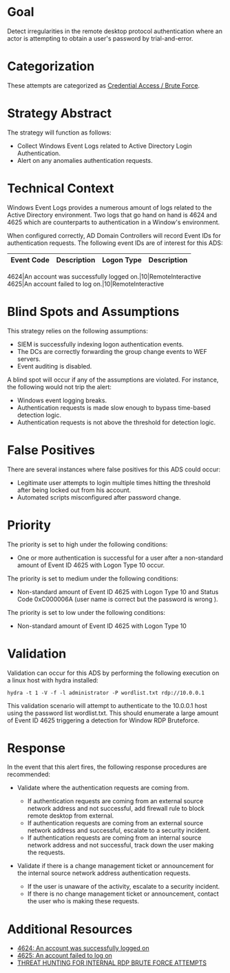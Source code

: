 # Goal
Detect irregularities in the remote desktop protocol authentication where an actor is attempting to obtain a user's password by trial-and-error.

# Categorization
These attempts are categorized as [Credential Access / Brute Force](https://attack.mitre.org/techniques/T1110/).

# Strategy Abstract
The strategy will function as follows:

* Collect Windows Event Logs related to Active Directory Login Authentication. 
* Alert on any anomalies authentication requests. 

# Technical Context
Windows Event Logs provides a numerous amount of logs related to the Active Directory environment. Two logs that go hand on hand is 4624 and 4625 which are counterparts to authentication in a Window's environment.

When configured correctly, AD Domain Controllers will record Event IDs for authentication requests. The following event IDs are of interest for this ADS: 

|Event Code|Description|Logon Type|Description|
|----------|-----------|----------|-----------|

4624|An account was successfully logged on.|10|RemoteInteractive
4625|An account failed to log on.|10|RemoteInteractive

# Blind Spots and Assumptions
This strategy relies on the following assumptions:
* SIEM is successfully indexing logon authentication events.
* The DCs are correctly forwarding the group change events to WEF servers.
* Event auditing is disabled.
 
A blind spot will occur if any of the assumptions are violated. For instance, the following would not trip the alert:
* Windows event logging breaks.
* Authentication requests is made slow enough to bypass time-based detection logic.
* Authentication requests is not above the threshold for detection logic.

# False Positives
There are several instances where false positives for this ADS could occur:
* Legitimate user attempts to login multiple times hitting the threshold after being locked out from his account.
* Automated scripts misconfigured after password change.

# Priority
The priority is set to high under the following conditions:
* One or more authentication is successful for a user after a non-standard amount of Event ID 4625 with Logon Type 10 occur.

The priority is set to medium under the following conditions:
* Non-standard amount of Event ID 4625 with Logon Type 10 and Status Code 0xC000006A (user name is correct but the password is wrong
).

The priority is set to low under the following conditions:
* Non-standard amount of Event ID 4625 with Logon Type 10

# Validation
Validation can occur for this ADS by performing the following execution on a linux host with hydra installed:

```
hydra -t 1 -V -f -l administrator -P wordlist.txt rdp://10.0.0.1
``` 

This validation scenario will attempt to authenticate to the 10.0.0.1 host using the password list wordlist.txt. This should enumerate a large amount of Event ID 4625 triggering a detection for Window RDP Bruteforce.

# Response
In the event that this alert fires, the following response procedures are recommended:
* Validate where the authentication requests are coming from.
  * If authentication requests are coming from an external source network address and not successful, add firewall rule to block remote desktop from external.
  * If authentication requests are coming from an external source network address and successful, escalate to a security incident.
  * If authentication requests are coming from an internal source network address and not successful, track down the user making the requests.

* Validate if there is a change management ticket or announcement for the internal source network address authentication requests. 
  * If the user is unaware of the activity, escalate to a security incident.
  * If there is no change management ticket or announcement, contact the user who is making these requests.


# Additional Resources
* [4624: An account was successfully logged on](https://www.ultimatewindowssecurity.com/securitylog/encyclopedia/event.aspx?eventID=4624)
* [4625: An account failed to log on](https://www.ultimatewindowssecurity.com/securitylog/encyclopedia/event.aspx?eventID=4625)
* [THREAT HUNTING FOR INTERNAL RDP BRUTE FORCE ATTEMPTS](https://sqrrl.com/threat-hunting-internal-rdp-brute-force-attempts/)
